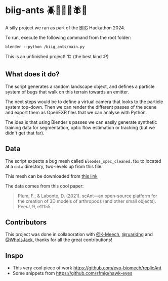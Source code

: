 # biig-ants 🪲🐜🦗🐞🪰🦗

A silly project we ran as part of the [BIIG](https://www.ucl.ac.uk/lmcb/ucl-biig) Hackathon 2024.

To run, execute the following command from the root folder:
```
blender --python /biig_ants/main.py
```

This is an unfinished project! 🏗️ (the best kind :P)

## What does it do?
The script generates a random landscape object, and defines a particle system of bugs that walk on this terrain towards an emitter.

The next steps would be to define a virtual camera that looks to the particle system top-down. Then we can render the different passes of the scene and export them as OpenEXR files that we can analyse with Python.

The idea is that using Blender's passes we can easily generate synthetic training data for segmentation, optic flow estimation or tracking (but we didn't get that far).

## Data
The script expects a bug mesh called `Eleodes_spec_cleaned.fbx` to located at a `data` directory, two-levels up from this file.

This mesh can be downloaded from [this link](https://drive.google.com/file/d/1E4XHMiHWTNKg5Kj-i_5Dfha8AeP1qZ9R/view?usp=drive_link)

The data comes from this cool paper:
> Plum, F., & Labonte, D. (2021). scAnt—an open-source platform for the creation of 3D models of arthropods (and other small objects). PeerJ, 9, e11155.

## Contributors
This project was done in collaboration with [@K-Meech](https://github.com/K-Meech), [@ruaridhg](https://github.com/ruaridhg) and [@WhoIsJack](https://github.com/WhoIsJack), thanks for all the great contributions!

## Inspo
- This very cool piece of work https://github.com/evo-biomech/replicAnt
- Some snippets from https://github.com/sfmig/hawk-eyes

